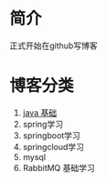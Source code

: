# 简介
正式开始在github写博客

# 博客分类
1. [java 基础](https://github.com/longchenwen/testBlog/projects/3)
2. spring学习
3. springboot学习
4. springcloud学习
5. mysql
6. RabbitMQ 基础学习

